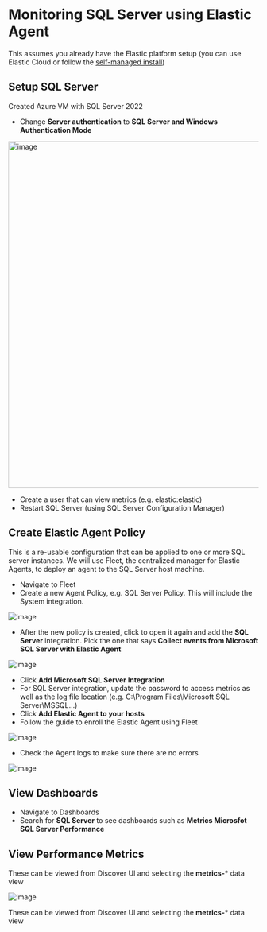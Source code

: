 # Monitoring SQL Server using Elastic Agent
This assumes you already have the Elastic platform setup (you can use Elastic Cloud or follow the [self-managed install](README.md))

## Setup SQL Server
Created Azure VM with SQL Server 2022

* Change **Server authentication** to **SQL Server and Windows Authentication Mode**

<img width="698" alt="image" src="https://user-images.githubusercontent.com/100947826/192433530-3966ef63-f695-454c-9ef7-e93755a4529a.png">

* Create a user that can view metrics (e.g. elastic:elastic)
* Restart SQL Server (using SQL Server Configuration Manager)

## Create Elastic Agent Policy
This is a re-usable configuration that can be applied to one or more SQL server instances.  We will use Fleet, the centralized manager for Elastic Agents, to deploy an agent to the SQL Server host machine.

* Navigate to Fleet
* Create a new Agent Policy, e.g. SQL Server Policy. This will include the System integration.

![image](https://user-images.githubusercontent.com/100947826/192433762-ae9caadf-01bf-45f7-bee5-dda7ae66db9e.png)

* After the new policy is created, click to open it again and add the **SQL Server** integration.  Pick the one that says **Collect events from Microsoft SQL Server with Elastic Agent**

![image](https://user-images.githubusercontent.com/100947826/192433906-3cc55a26-baa9-418d-af63-eed40afb791b.png)

* Click **Add Microsoft SQL Server Integration**
* For SQL Server integration, update the password to access metrics as well as the log file location (e.g. C:\Program Files\Microsoft SQL Server\MSSQL...)
* Click **Add Elastic Agent to your hosts**
* Follow the guide to enroll the Elastic Agent using Fleet

![image](https://user-images.githubusercontent.com/100947826/192434327-f8798cf9-8d31-4784-8317-8ec00ca0a6af.png)

* Check the Agent logs to make sure there are no errors

![image](https://user-images.githubusercontent.com/100947826/192436359-638280ff-306a-4b9b-83c2-1f9e8747f0b1.png)


## View Dashboards 
* Navigate to Dashboards
* Search for **SQL Server** to see dashboards such as **Metrics Microsfot SQL Server Performance**


## View Performance Metrics
These can be viewed from Discover UI and selecting the **metrics-*** data view

![image](https://user-images.githubusercontent.com/100947826/192436554-de36d0c0-c442-4eb6-943e-0536f5f2e4dc.png)

These can be viewed from Discover UI and selecting the **metrics-*** data view
